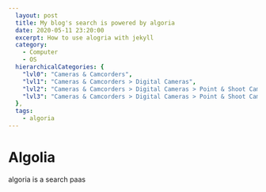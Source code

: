 ```yaml
---
  layout: post
  title: My blog's search is powered by algoria
  date: 2020-05-11 23:20:00
  excerpt: How to use alogria with jekyll
  category:
    - Computer
    - OS
  hierarchicalCategories: {
    "lvl0": "Cameras & Camcorders",
    "lvl1": "Cameras & Camcorders > Digital Cameras",
    "lvl2": "Cameras & Camcorders > Digital Cameras > Point & Shoot Cameras",
    "lvl3": "Cameras & Camcorders > Digital Cameras > Point & Shoot Cameras > 360 & Panoramic Cameras"
  },
  tags: 
    - algoria
---
```


# Algolia

algoria is a search paas
